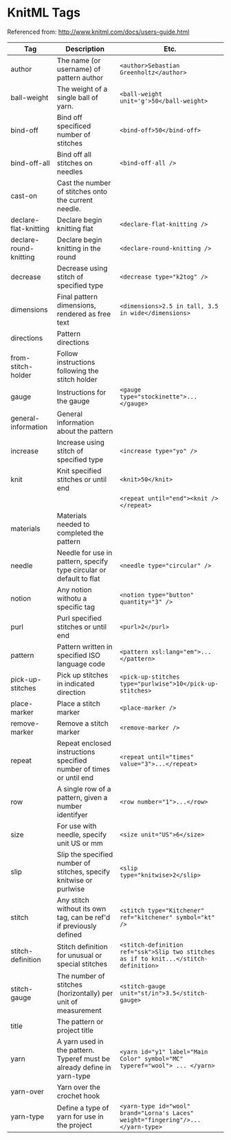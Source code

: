 # KnitML Tags

Referenced from: http://www.knitml.com/docs/users-guide.html

| Tag | Description | Etc. |
| --- | ----------- | ---------- | 
| author | The name (or username) of pattern author | `<author>Sebastian Greenholtz</author>` |
| ball-weight | The weight of a single ball of yarn. | `<ball-weight unit='g'>50</ball-weight>` | 
| bind-off | Bind off specificed number of stitches | `<bind-off>50</bind-off>` |
| bind-off-all | Bind off all stitches on needles | `<bind-off-all />` |
| cast-on | Cast the number of stitches onto the current needle. | |
| declare-flat-knitting | Declare begin knitting flat | `<declare-flat-knitting />` |
| declare-round-knitting | Declare begin knitting in the round | `<declare-round-knitting />` |
| decrease | Decrease using stitch of specified type | `<decrease type="k2tog" />` |
| dimensions | Final pattern dimensions, rendered as free text | `<dimensions>2.5 in tall, 3.5 in wide</dimensions>` |
| directions | Pattern directions | |
| from-stitch-holder | Follow instructions following the stitch holder | |
| gauge | Instructions for the gauge | `<gauge type="stockinette">...</gauge>` |
| general-information | General information about the pattern | |
| increase | Increase using stitch of specified type | `<increase type="yo" />` |
| knit | Knit specified stitches or until end | `<knit>50</knit>` | 
|      |                                      | `<repeat until="end"><knit /></repeat>` |
| materials | Materials needed to completed the pattern | |
| needle | Needle for use in pattern, specify type circular or default to flat | `<needle type="circular" />` |
| notion | Any notion withotu a specific tag | `<notion type="button" quantity="3" />` |
| purl | Purl specified stitches or until end | `<purl>2</purl>` |
| pattern | Pattern written in specified ISO language code | `<pattern xsl:lang="em">...</pattern>` |
| pick-up-stitches | Pick up stitches in indicated direction | `<pick-up-stitches type="purlwise">10</pick-up-stitches>` |
| place-marker | Place a stitch marker | `<place-marker />` |
| remove-marker| Remove a stitch marker | `<remove-marker />` |
| repeat | Repeat enclosed instructions specified number of times or until end | `<repeat until="times" value="3">...</repeat>`|
| row | A single row of a pattern, given a number identifyer | `<row number="1">...</row>` |
| size | For use with needle, specify unit US or mm | `<size unit="US">6</size>` |
| slip | Slip the specified number of stitches, specify knitwise or purlwise | `<slip type="knitwise>2</slip>` |
| stitch | Any stitch without its own tag, can be ref'd if previously defined | `<stitch type="Kitchener" ref="kitchener" symbol="kt" />` |
| stitch-definition | Stitch definition for unusual or special stitches | `<stitch-definition ref="ssk">Slip two stitches as if to knit...</stitch-definition>` |
| stitch-gauge | The number of stitches (horizontally) per unit of measurement | `<stitch-gauge unit="st/in">3.5</stitch-gauge>` |
| title | The pattern or project title | |
| yarn | A yarn used in the pattern. Typeref must be already define in yarn-type | `<yarn id="y1" label="Main Color" symbol="MC" typeref="wool"> ... </yarn>` |
| yarn-over | Yarn over the crochet hook | |
| yarn-type | Define a type of yarn for use in the project | `<yarn-type id="wool" brand="Lorna's Laces" weight="fingering"/>...</yarn-type>` |

